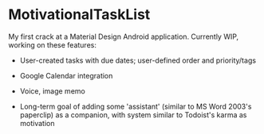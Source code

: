 # MotivationalTaskList
My first crack at a Material Design Android application. Currently WIP, working on these features:

- User-created tasks with due dates; user-defined order and priority/tags

- Google Calendar integration
- Voice, image memo
- Long-term goal of adding some 'assistant' (similar to MS Word 2003's paperclip) as a companion, 
  with system similar to Todoist's karma as motivation
